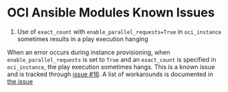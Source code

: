 # OCI Ansible Modules Known Issues

1. Use of `exact_count` with `enable_parallel_requests=True` in `oci_instance` sometimes results in a play execution hanging

When an error occurs during instance provisioning, when `enable_parallel_requests` is set to `True` and an `exact_count` is specified in `oci_instance`, the play execution sometimes hangs. This is a known issue and is tracked through [issue #16](https://github.com/oracle/oci-ansible-modules/issues/16). A list of workarounds is documented in [the issue](https://github.com/oracle/oci-ansible-modules/issues/16#issuecomment-447619908)
